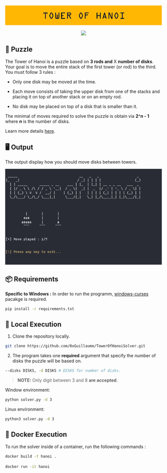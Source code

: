 <p align="center">
    <img src="https://github.com/0xGuillaume/TowerOfHanoiSolver/blob/main/img/banner.png">
</p>
<p align="center">
    <a href="https://www.python.org/">
        <img src="http://ForTheBadge.com/images/badges/made-with-python.svg">
    </a>
</p>

## 🧩 Puzzle

The Tower of Hanoi is a puzzle based on **3 rods and** X **number of disks**. Your goal is to move the entire stack of the first tower (or rod) to the third. You must follow 3 rules :

- Only one disk may be moved at the time.

- Each move consists of taking the upper disk from one of the stacks and placing it on top of another stack or on an empty rod.

- No disk may be placed on top of a disk that is smaller than it.

The minimal of moves required to solve the puzzle is obtain via **2^_n_ - 1** where **_n_** is the number of disks.

Learn more details [here](https://en.wikipedia.org/wiki/Tower_of_Hanoi).


## 🖥️ Output

The output display how you should move disks between towers.

<p align="center">
    <img src="https://github.com/0xGuillaume/TowerOfHanoiSolver/blob/main/img/output.gif">
</p>

## 📦 Requirements 

**Specific to Windows :** In order to run the programm, [windows-curses](https://pypi.org/project/windows-curses/) pacakge is required.

```bash
pip install -r requirements.txt
```

## 📀 Local Execution

1. Clone the repository locally.
```bash
git clone https://github.com/0xGuillaume/TowerOfHanoiSolver.git
```

2. The program takes one **required** argument that specify the number of disks the puzzle will be based on.

```bash
--disks DISKS, -d DISKS # DISKS for number of disks.
```

>**NOTE:** Only digit between 3 and 8 **are accepted**.

Window environment:
```bash
python solver.py -d 3
```

Linux environment:
```bash
python3 solver.py -d 3
```

## 🐋 Docker Execution

To run the solver inside of a container, run the following commands : 

```sh
docker build -t hanoi .

docker run -it hanoi
```


